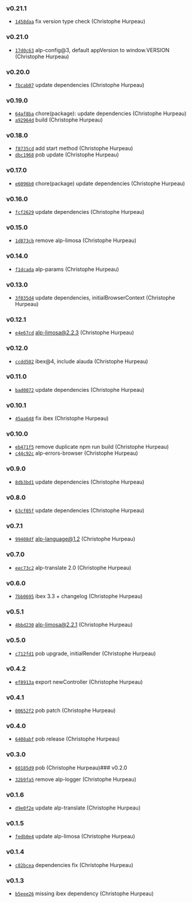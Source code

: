 ### v0.21.1

- [`1458daa`](https://github.com/alpjs/alp-browser/commit/1458daa229544eb851284dd86860d3ba5fa07755) fix version type check (Christophe Hurpeau)

### v0.21.0

- [`17d0c63`](https://github.com/alpjs/alp-browser/commit/17d0c63fe3f58fe5f82b24e1716d6fda0d6f5ac4) alp-config@3, default appVersion to window.VERSION (Christophe Hurpeau)

### v0.20.0

- [`fbcab07`](https://github.com/alpjs/alp-browser/commit/fbcab07adc0a12f93acfe3f2e5be6d504203ad6a) update dependencies (Christophe Hurpeau)

### v0.19.0

- [`64af8ba`](https://github.com/alpjs/alp-browser/commit/64af8ba07e19a13db55b44ed4c62c789c365ce20) chore(package): update dependencies (Christophe Hurpeau)
- [`a92964d`](https://github.com/alpjs/alp-browser/commit/a92964d047144239f81a93e5014483df90e32634) build (Christophe Hurpeau)

### v0.18.0

- [`f8735cd`](https://github.com/alpjs/alp-browser/commit/f8735cde2ef61c0dc56fff114d9822675179b010) add start method (Christophe Hurpeau)
- [`dbc1968`](https://github.com/alpjs/alp-browser/commit/dbc19680cabe5c019f84d9cb86550c6bb71073e6) pob update (Christophe Hurpeau)

### v0.17.0

- [`e6096b0`](https://github.com/alpjs/alp-browser/commit/e6096b00aaf2cf03d7b075b69f3de46af130607a) chore(package) update dependencies (Christophe Hurpeau)

### v0.16.0

- [`fcf2629`](https://github.com/alpjs/alp-browser/commit/fcf26292c8a5d5aaa4ea2f18ac16f5f35d2ca11b) update dependencies (Christophe Hurpeau)

### v0.15.0

- [`1d873cb`](https://github.com/alpjs/alp-browser/commit/1d873cb7deb0c1976a40065bc5ae840a230d5b4b) remove alp-limosa (Christophe Hurpeau)

### v0.14.0

- [`f1dcada`](https://github.com/alpjs/alp-browser/commit/f1dcada9d35a99d3b1c067a0f19bf09252662677) alp-params (Christophe Hurpeau)

### v0.13.0

- [`3f035d4`](https://github.com/alpjs/alp-browser/commit/3f035d4d4a14bcea49d9ae87511f2b291ff3544b) update dependencies, initialBrowserContext (Christophe Hurpeau)

### v0.12.1

- [`e4e67cd`](https://github.com/alpjs/alp-browser/commit/e4e67cde397d048b69c8d4fe0ef9579f6e51af02) alp-limosa@2.2.3 (Christophe Hurpeau)

### v0.12.0

- [`ccdd502`](https://github.com/alpjs/alp-browser/commit/ccdd502d77b4e20421275fe5ecb6bba273d675ee) ibex@4, include alauda (Christophe Hurpeau)

### v0.11.0

- [`bad0072`](https://github.com/alpjs/alp-browser/commit/bad0072bed2dd801b7f5e8d542737cd0af7414bb) update dependencies (Christophe Hurpeau)

### v0.10.1

- [`45aa648`](https://github.com/alpjs/alp-browser/commit/45aa6480806c73c23a255c0a83ab91d2e12fde69) fix ibex (Christophe Hurpeau)

### v0.10.0

- [`eb471f5`](https://github.com/alpjs/alp-browser/commit/eb471f5f14d04a830c9ac01cf5299554e2cf4481) remove duplicate npm run build (Christophe Hurpeau)
- [`c44c92c`](https://github.com/alpjs/alp-browser/commit/c44c92c166031b27e98b571803f726c98a86c939) alp-errors-browser (Christophe Hurpeau)

### v0.9.0

- [`8db3bd1`](https://github.com/alpjs/alp-browser/commit/8db3bd14144d0ab8e6705cd6f7675d4ae16c3637) update dependencies (Christophe Hurpeau)

### v0.8.0

- [`63cf05f`](https://github.com/alpjs/alp-browser/commit/63cf05f19de3dcb8d190f075fc4b3492ab2b28e8) update dependencies (Christophe Hurpeau)

### v0.7.1

- [`99408df`](https://github.com/alpjs/alp-browser/commit/99408df8095b884fb4a094fc55c8d9c62b7d94bb) alp-language@1.2 (Christophe Hurpeau)

### v0.7.0

- [`eec73c2`](https://github.com/alpjs/alp-browser/commit/eec73c2036db2895dd60faeddc8a044a4bd9d607) alp-translate 2.0 (Christophe Hurpeau)

### v0.6.0

- [`7bb0695`](https://github.com/alpjs/alp-browser/commit/7bb06958a4ce604f39b7295bff23bd43e39712a8) ibex 3.3 + changelog (Christophe Hurpeau)

### v0.5.1

- [`4bbd230`](https://github.com/alpjs/alp-browser/commit/4bbd230b6ce49cb0c8b1373b9e172da676fbef1b) alp-limosa@2.2.1 (Christophe Hurpeau)

### v0.5.0

- [`c712fd1`](https://github.com/alpjs/alp-browser/commit/c712fd1b383825a4b23a5c48ad2a4fa4330c0270) pob upgrade, initialRender (Christophe Hurpeau)

### v0.4.2

- [`ef8913a`](https://github.com/alpjs/alp-browser/commit/ef8913aa5183af03d9190aa8431593ed673e5e8d) export newController (Christophe Hurpeau)

### v0.4.1

- [`00652f2`](https://github.com/alpjs/alp-browser/commit/00652f27915a4dda0f562746c08d46359fe7470b) pob patch (Christophe Hurpeau)

### v0.4.0

- [`6408abf`](https://github.com/alpjs/alp-browser/commit/6408abf6a0a6da1bc3549a5adde460b7cf29fe98) pob release (Christophe Hurpeau)

### v0.3.0

- [`60185d9`](https://github.com/alpjs/alp-browser/commit/60185d9bc2581eb3b00f8c8cb482dee0c529f8ea) pob (Christophe Hurpeau)### v0.2.0

- [`32b9fa5`](https://github.com/alpjs/alp-browser/commit/32b9fa5c72ee64e3c60969d784aa0a231907620e) remove alp-logger (Christophe Hurpeau)

### v0.1.6

- [`d9e0f2e`](https://github.com/alpjs/alp-browser/commit/d9e0f2e2d4fccc31d1f9de74b877206d2611b0dc) update alp-translate (Christophe Hurpeau)

### v0.1.5

- [`fedb0e4`](https://github.com/alpjs/alp-browser/commit/fedb0e40d3635292dc52b7cacb28fbba2b9658d0) update alp-limosa (Christophe Hurpeau)


### v0.1.4

- [`c82bcea`](https://github.com/alpjs/alp-browser/commit/c82bceac2f592672664f3b3c76366ddccc4e36ca) dependencies fix (Christophe Hurpeau)

### v0.1.3

- [`b5eee26`](https://github.com/alpjs/alp-browser/commit/b5eee263bfd1e0f2e4c0015eb7eac3f0de712ea6) missing ibex dependency (Christophe Hurpeau)
